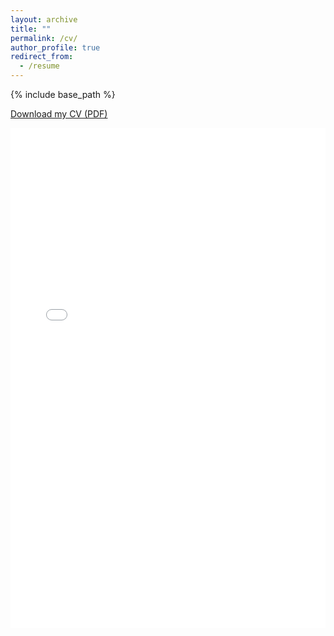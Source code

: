 ```yaml
---
layout: archive
title: ""
permalink: /cv/
author_profile: true
redirect_from:
  - /resume
---
```


{% include base_path %}

[Download my CV (PDF)](https://yongzhi-xu.github.io/files/CV.pdf)

<iframe src="/files/CV.pdf" width="100%" height="800px" style="border: none;">
    Your browser does not support PDFs. <a href="/files/cv.pdf">Download the PDF</a>.
</iframe>
